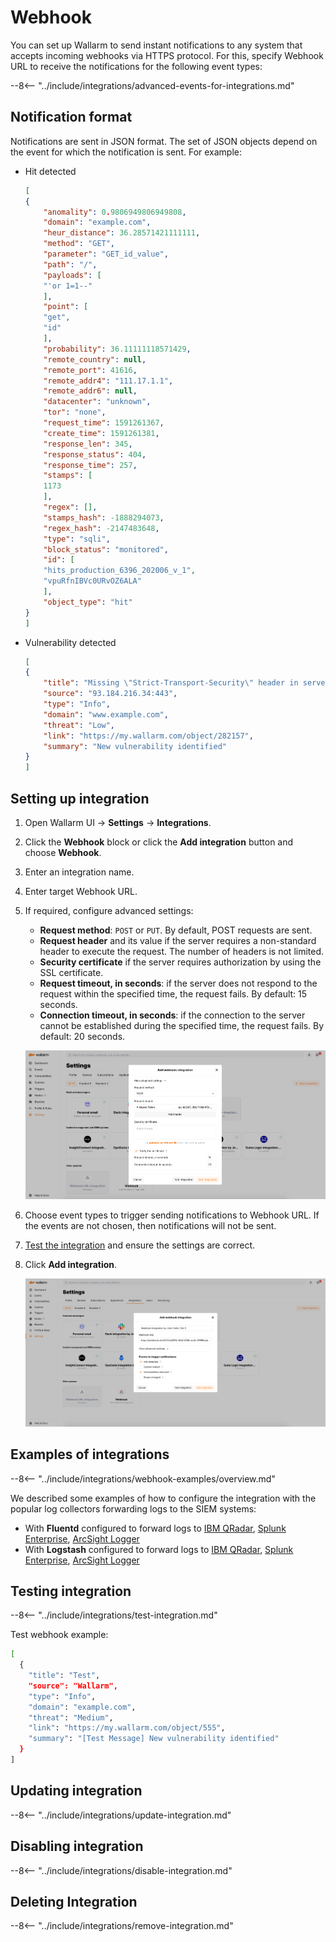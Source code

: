 # Webhook

You can set up Wallarm to send instant notifications to any system that accepts incoming webhooks via HTTPS protocol. For this, specify Webhook URL to receive the notifications for the following event types:

--8<-- "../include/integrations/advanced-events-for-integrations.md"

## Notification format

Notifications are sent in JSON format. The set of JSON objects depend on the event for which the notification is sent. For example:

* Hit detected

    ```json
    [
    {
        "anomality": 0.9806949806949808,
        "domain": "example.com",
        "heur_distance": 36.28571421111111,
        "method": "GET",
        "parameter": "GET_id_value",
        "path": "/",
        "payloads": [
        "'or 1=1--"
        ],
        "point": [
        "get",
        "id"
        ],
        "probability": 36.11111118571429,
        "remote_country": null,
        "remote_port": 41616,
        "remote_addr4": "111.17.1.1",
        "remote_addr6": null,
        "datacenter": "unknown",
        "tor": "none",
        "request_time": 1591261367,
        "create_time": 1591261381,
        "response_len": 345,
        "response_status": 404,
        "response_time": 257,
        "stamps": [
        1173
        ],
        "regex": [],
        "stamps_hash": -1888294073,
        "regex_hash": -2147483648,
        "type": "sqli",
        "block_status": "monitored",
        "id": [
        "hits_production_6396_202006_v_1",
        "vpuRfnIBVc0URvOZ6ALA"
        ],
        "object_type": "hit"
    }
    ]
    ```
* Vulnerability detected

    ```json
    [
    {
        "title": "Missing \"Strict-Transport-Security\" header in server's response at '93.184.216.34:443'",
        "source": "93.184.216.34:443",
        "type": "Info",
        "domain": "www.example.com",
        "threat": "Low",
        "link": "https://my.wallarm.com/object/282157",
        "summary": "New vulnerability identified"
    }
    ]
    ```

## Setting up integration

1. Open Wallarm UI → **Settings** → **Integrations**.
2. Click the **Webhook** block or click the **Add integration** button and choose **Webhook**.
3. Enter an integration name.
4. Enter target Webhook URL.
5. If required, configure advanced settings:

    * **Request method**: `POST` or `PUT`. By default, POST requests are sent.
    * **Request header** and its value if the server requires a non-standard header to execute the request. The number of headers is not limited.
    * **Security certificate** if the server requires authorization by using the SSL certificate.
    * **Request timeout, in seconds**: if the server does not respond to the request within the specified time, the request fails. By default: 15 seconds.
    * **Connection timeout, in seconds**: if the connection to the server cannot be established during the specified time, the request fails. By default: 20 seconds.

    ![!Advanced settings example](../../../images/user-guides/settings/integrations/additional-webhook-settings.png)
6. Choose event types to trigger sending notifications to Webhook URL. If the events are not chosen, then notifications will not be sent.
7. [Test the integration](#testing-integration) and ensure the settings are correct.
8. Click **Add integration**.

    ![!Webhook integration](../../../images/user-guides/settings/integrations/add-webhook-integration.png)

## Examples of integrations

--8<-- "../include/integrations/webhook-examples/overview.md"

We described some examples of how to configure the integration with the popular log collectors forwarding logs to the SIEM systems:

* With **Fluentd** configured to forward logs to [IBM QRadar](webhook-examples/fluentd-qradar.md), [Splunk Enterprise](webhook-examples/fluentd-splunk.md), [ArcSight Logger](webhook-examples/fluentd-arcsight-logger.md)
* With **Logstash** configured to forward logs to [IBM QRadar](webhook-examples/logstash-qradar.md), [Splunk Enterprise](webhook-examples/logstash-splunk.md), [ArcSight Logger](webhook-examples/logstash-arcsight-logger.md)

## Testing integration

--8<-- "../include/integrations/test-integration.md"

Test webhook example:

```bash
[
  {
    "title": "Test",
    "source": "Wallarm",
    "type": "Info",
    "domain": "example.com",
    "threat": "Medium",
    "link": "https://my.wallarm.com/object/555",
    "summary": "[Test Message] New vulnerability identified"
  }
]
```

## Updating integration

--8<-- "../include/integrations/update-integration.md"

## Disabling integration

--8<-- "../include/integrations/disable-integration.md"

## Deleting Integration

--8<-- "../include/integrations/remove-integration.md"
